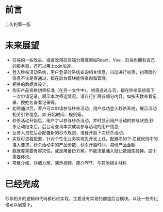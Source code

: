 # 前言
上传的第一版

# 未来展望
- 前端的一些改进，或者改用前后端分离框架如React、Vue；前端也拥有自己的服务器，还可以用上cdn加速。
- 登入秒杀活动系统，用户登录时系统查询相关信息，自动进行初筛，初筛后的信息不论是否通过，都在后台模块能够查询和管理。
- 相关的数据库设计。
- 购买产品资格初筛标准（在另一文件中）。初筛通过与否，都在秒杀系统留下一次申请记录，展示本次筛选情况。请自行扩展该部分内容，如按天数查看记录、按姓名查看记录等。
- 初筛通过后，客户可以申请参与秒杀活动。用户成功登入秒杀系统，展示活动相关引导信息，如:开始时间、规则等。
- 秒杀活动开始后，用户才以参与秒杀活动，并时显示用户活动的参与状态;秒杀活动结束后，后台可查询本次成功参与活动的用户信息;
- 业务人员在后台配置新的秒杀规则，准备开启下次秒杀活动。
- 实现可流程配置，针对个性化业务实现免开发上线。配置项如下:拦截规则中的准入要求，秒杀活动中的产品份数、秒杀开启时间、每份产品金额
- 数据库需要有容灾性，或是用备份方案，不能流量涌入就让数据库挂掉。这个需要体现。
- 项目介绍、详细方案、演示视频、简介PPT、与其他相关材料

# 已经完成
秒杀相关的逻辑和代码都已经实现，主要没有实现的都是后台模块。以及一些优化也可以展望下。
